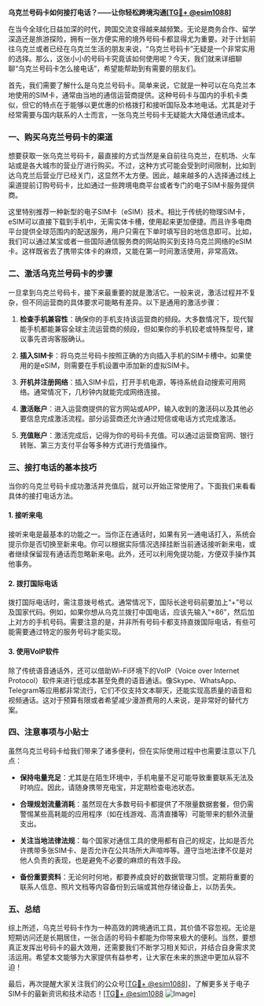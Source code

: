 **乌克兰号码卡如何接打电话？——让你轻松跨境沟通[[TG💪+ @esim1088](https://t.me/s/esim1088)]**

在当今全球化日益加深的时代，跨国交流变得越来越频繁。无论是商务合作、留学深造还是旅游探险，拥有一张方便实用的境外号码卡都显得尤为重要。对于计划前往乌克兰或者已经在乌克兰生活的朋友来说，“乌克兰号码卡”无疑是一个非常实用的选择。那么，这张小小的号码卡究竟该如何使用呢？今天，我们就来详细聊聊“乌克兰号码卡怎么接电话”，希望能帮助到有需要的朋友们。

首先，我们需要了解什么是乌克兰号码卡。简单来说，它就是一种可以在乌克兰本地使用的SIM卡，通常由当地的通信运营商提供。这种号码卡与国内的手机卡类似，但它的特点在于能够以更优惠的价格拨打和接听国际及本地电话。尤其是对于经常需要与国内联系的人士而言，一张乌克兰号码卡无疑能大大降低通讯成本。

### **一、购买乌克兰号码卡的渠道**

想要获取一张乌克兰号码卡，最直接的方式当然是亲自前往乌克兰，在机场、火车站或是各大城市的营业厅进行购买。不过，这种方式可能会受到时间限制，比如到达乌克兰后营业厅已经关门，这显然不太方便。因此，越来越多的人选择通过线上渠道提前订购号码卡，比如通过一些跨境电商平台或者专门的电子SIM卡服务提供商。

这里特别推荐一种新型的电子SIM卡（eSIM）技术。相比于传统的物理SIM卡，eSIM可以直接下载到手机中，无需实体卡槽，使用起来更加便捷。而且许多电商平台提供全球范围内的配送服务，用户只需在下单时填写目的地信息即可。比如，我们可以通过某宝或者一些国际通信服务商的网站购买到支持乌克兰网络的eSIM卡。这样既省去了携带实体卡的麻烦，又能在第一时间激活使用，非常高效。

### **二、激活乌克兰号码卡的步骤**

一旦拿到乌克兰号码卡，接下来最重要的就是激活它。一般来说，激活过程并不复杂，但不同运营商的具体要求可能略有差异。以下是通用的激活步骤：

1. **检查手机兼容性**：确保你的手机支持该运营商的频段。大多数情况下，现代智能手机都能兼容全球主流运营商的频段，但如果你的手机较老或特殊型号，建议事先咨询客服确认。
   
2. **插入SIM卡**：将乌克兰号码卡按照正确的方向插入手机的SIM卡槽中。如果使用的是eSIM，则需要在手机设置中添加新的虚拟SIM卡。

3. **开机并注册网络**：插入SIM卡后，打开手机电源，等待系统自动搜索可用网络。通常情况下，几秒钟内就能完成网络连接。

4. **激活账户**：进入运营商提供的官方网站或APP，输入收到的激活码以及其他必要信息完成激活流程。部分运营商还允许通过短信或电话方式完成激活。

5. **充值账户**：激活完成后，记得为你的号码卡充值。可以通过运营商官网、银行转账、第三方支付平台等多种方式进行充值操作。

### **三、接打电话的基本技巧**

当你的乌克兰号码卡成功激活并充值后，就可以开始正常使用了。下面我们来看看具体的接打电话方法。

#### **1. 接听来电**
接听来电是最基本的功能之一。当你正在通话时，如果有另一通电话打入，系统会提示你是否切换至新来电。你可以根据实际情况选择挂断当前通话接听新来电，或者继续保留现有通话而忽略新来电。此外，还可以利用免提功能，方便双手操作其他事务。

#### **2. 拨打国际电话**
拨打国际电话时，需注意拨号格式。通常情况下，国际长途号码前要加上“+”号以及国家代码。例如，如果你想从乌克兰拨打中国电话，应该先输入“+86”，然后加上对方的手机号码。需要注意的是，并非所有号码卡都支持直拨国际电话，有些可能需要通过特定的服务号码才能实现。

#### **3. 使用VoIP软件**
除了传统语音通话外，还可以借助Wi-Fi环境下的VoIP（Voice over Internet Protocol）软件来进行低成本甚至免费的语音通话。像Skype、WhatsApp、Telegram等应用都非常流行，它们不仅支持文本聊天，还能实现高质量的语音和视频通话。这对于预算有限或者希望减少漫游费用的人来说，是非常好的替代方案。

### **四、注意事项与小贴士**

虽然乌克兰号码卡给我们带来了诸多便利，但在实际使用过程中也需要注意以下几点：

- **保持电量充足**：尤其是在陌生环境中，手机电量不足可能导致重要联系无法及时响应。因此，请随身携带充电宝，并定期检查电池状态。
  
- **合理规划流量消耗**：虽然现在大多数号码卡都提供了不限量数据套餐，但仍需警惕某些高耗能的应用程序（如在线游戏、高清直播等）可能带来的额外流量支出。

- **关注当地法律法规**：每个国家对通信工具的使用都有自己的规定，比如是否允许携带多张SIM卡、是否允许在公共场所大声喧哗等。遵守当地法律不仅是对他人负责的表现，也是避免不必要的麻烦的有效手段。

- **备份重要资料**：无论何时何地，都要养成良好的数据管理习惯。定期将重要的联系人信息、照片文档等内容备份到云端或其他存储设备上，以防丢失。

### **五、总结**

综上所述，乌克兰号码卡作为一种高效的跨境通讯工具，其价值不容忽视。无论是短期访问还是长期居住，一张合适的号码卡都能为你带来极大的便利。当然，要想真正发挥出号码卡的最大效用，还需要我们不断学习相关知识，并结合自身需求灵活运用。希望本文能够为大家提供有益参考，让大家在未来的旅途中更加从容不迫！

最后，再次提醒大家关注我们的公众号[[TG💪+ @esim1088](https://t.me/s/esim1088)]，了解更多关于电子SIM卡的最新资讯和技术动态！[[TG💪+ @esim1088](https://t.me/s/esim1088) ![Image](https://i.postimg.cc/4NQfJmqS/Snipaste-2025-05-13-00-14-12.png)]
